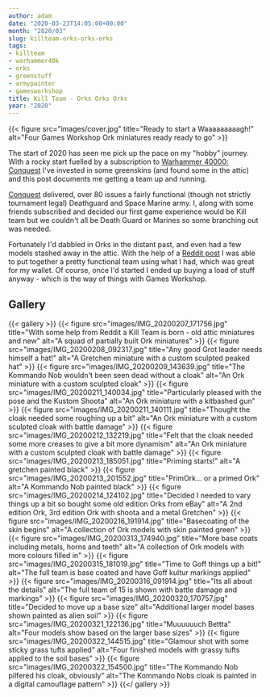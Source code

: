 ```yaml
---
author: adam
date: "2020-03-23T14:05:00+00:00"
month: "2020/03"
slug: killteam-orks-orks-orks
tags:
- killteam
- warhammer40k
- orks
- greenstuff
- armypainter
- gamesworkshop
title: Kill Team - Orks Orks Orks
year: "2020"
---
```


{{< figure src="images/cover.jpg" title="Ready to start a Waaaaaaaaagh!" alt="Four Games Workshop Ork miniatures ready ready to go" >}}

The start of 2020 has seen me pick up the pace on my "hobby" journey. With a rocky start fuelled by a subscription to [Warhammer 40000: Conquest](https://hachettepartworks.com/warhammer-40000-conquest) I've invested in some greenskins (and found some in the attic) and this post documents me getting a team up and running.

<!--more-->

[Conquest](https://hachettepartworks.com/warhammer-40000-conquest) delivered, over 80 issues a fairly functional (though not strictly tournament legal) Deathguard and Space Marine army. I, along with some friends subscribed and decided our first game experience would be Kill team but we couldn't all be Death Guard or Marines so some branching out was needed. 

Fortunately I'd dabbled in Orks in the distant past, and even had a few models stashed away in the attic. With the help of a [Reddit post](https://www.reddit.com/r/killteam/comments/ezz9jz/ive_got_two_boxes_of_ork_boyz_and_a_box_of/) I was able to put together a pretty functional team using what I had, which was great for my wallet. Of course, once I'd started I ended up buying a load of stuff anyway - which is the way of things with Games Workshop.

## Gallery
{{< gallery >}}
    {{< figure src="images/IMG_20200207_171756.jpg" title="With some help from Reddit a Kill Team is born - old attic miniatures and new" alt="A squad of partially built Ork miniatures" >}}
    {{< figure src="images/IMG_20200208_092317.jpg" title="Any good Grot leader needs himself a hat!" alt="A Gretchen miniature with a custom sculpted peaked hat" >}}
    {{< figure src="images/IMG_20200209_143639.jpg" title="The Kommando Nob wouldn't been seen dead without a cloak" alt="An Ork miniature with a custom sculpted cloak" >}}
    {{< figure src="images/IMG_20200211_140034.jpg" title="Particularly pleased with the pose and the Kustom Shoota" alt="An Ork miniature with a kitbashed gun" >}}
    {{< figure src="images/IMG_20200211_140111.jpg" title="Thought the cloak needed some roughing up a bit" alt="An Ork miniature with a custom sculpted cloak with battle damage" >}}
    {{< figure src="images/IMG_20200212_132219.jpg" title="Felt that the cloak needed some more creases to give a bit more dynamism" alt="An Ork miniature with a custom sculpted cloak with battle damage" >}}
    {{< figure src="images/IMG_20200213_185051.jpg" title="Priming starts!" alt="A gretchen painted black" >}}
    {{< figure src="images/IMG_20200213_201552.jpg" title="PrimOrk... or a primed Ork" alt="A Kommando Nob painted black" >}}
    {{< figure src="images/IMG_20200214_124102.jpg" title="Decided I needed to vary things up a bit so bought some old edition Orks from eBay" alt="A 2nd edition Ork, 3rd edition Ork with shoota and a metal Gretchen" >}}
    {{< figure src="images/IMG_20200216_191914.jpg" title="Basecoating of the skin begins" alt="A collection of Ork models with skin painted green" >}}
    {{< figure src="images/IMG_20200313_174940.jpg" title="More base coats including metals, horns and teeth" alt="A collection of Ork models with more colours filled in" >}}
    {{< figure src="images/IMG_20200315_181019.jpg" title="Time to Goff things up a bit!" alt="The full team is base coated and have Goff kultur markings applied" >}}
    {{< figure src="images/IMG_20200316_091914.jpg" title="Its all about the details" alt="The full team of 15 is shown with battle damage and markings" >}}
    {{< figure src="images/IMG_20200320_170757.jpg" title="Decided to move up a base size" alt="Additional larger model bases shown painted as alien soil" >}}
    {{< figure src="images/IMG_20200321_122136.jpg" title="Muuuuuuch Bettta" alt="Four models show based on the larger base sizes" >}}
    {{< figure src="images/IMG_20200322_144515.jpg" title="Glamour shot with some sticky grass tufts applied" alt="Four finished models with grassy tufts applied to the soil bases" >}}
    {{< figure src="images/IMG_20200322_154500.jpg" title="The Kommando Nob pilfered his cloak, obviously" alt="The Kommando Nobs cloak is painted in a digital camouflage pattern" >}}
{{</ gallery >}}